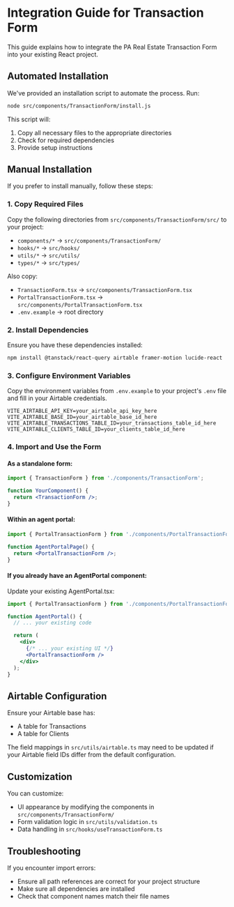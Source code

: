 # Integration Guide for Transaction Form

This guide explains how to integrate the PA Real Estate Transaction Form into your existing React project.

## Automated Installation

We've provided an installation script to automate the process. Run:

```bash
node src/components/TransactionForm/install.js
```

This script will:
1. Copy all necessary files to the appropriate directories
2. Check for required dependencies
3. Provide setup instructions

## Manual Installation

If you prefer to install manually, follow these steps:

### 1. Copy Required Files

Copy the following directories from `src/components/TransactionForm/src/` to your project:

- `components/*` → `src/components/TransactionForm/`
- `hooks/*` → `src/hooks/`
- `utils/*` → `src/utils/`
- `types/*` → `src/types/`

Also copy:
- `TransactionForm.tsx` → `src/components/TransactionForm.tsx`
- `PortalTransactionForm.tsx` → `src/components/PortalTransactionForm.tsx`
- `.env.example` → root directory

### 2. Install Dependencies

Ensure you have these dependencies installed:

```bash
npm install @tanstack/react-query airtable framer-motion lucide-react
```

### 3. Configure Environment Variables

Copy the environment variables from `.env.example` to your project's `.env` file and fill in your Airtable credentials.

```
VITE_AIRTABLE_API_KEY=your_airtable_api_key_here
VITE_AIRTABLE_BASE_ID=your_airtable_base_id_here
VITE_AIRTABLE_TRANSACTIONS_TABLE_ID=your_transactions_table_id_here
VITE_AIRTABLE_CLIENTS_TABLE_ID=your_clients_table_id_here
```

### 4. Import and Use the Form

#### As a standalone form:

```jsx
import { TransactionForm } from './components/TransactionForm';

function YourComponent() {
  return <TransactionForm />;
}
```

#### Within an agent portal:

```jsx
import { PortalTransactionForm } from './components/PortalTransactionForm';

function AgentPortalPage() {
  return <PortalTransactionForm />;
}
```

#### If you already have an AgentPortal component:

Update your existing AgentPortal.tsx:

```jsx
import { PortalTransactionForm } from './components/PortalTransactionForm';

function AgentPortal() {
  // ... your existing code

  return (
    <div>
      {/* ... your existing UI */}
      <PortalTransactionForm />
    </div>
  );
}
```

## Airtable Configuration

Ensure your Airtable base has:
- A table for Transactions
- A table for Clients

The field mappings in `src/utils/airtable.ts` may need to be updated if your Airtable field IDs differ from the default configuration.

## Customization

You can customize:
- UI appearance by modifying the components in `src/components/TransactionForm/`
- Form validation logic in `src/utils/validation.ts`
- Data handling in `src/hooks/useTransactionForm.ts`

## Troubleshooting

If you encounter import errors:
- Ensure all path references are correct for your project structure
- Make sure all dependencies are installed
- Check that component names match their file names